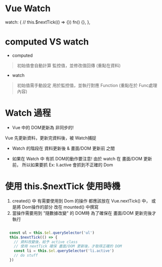 # Vue Watch

watch: {
  // this.$nextTick(() => {})
  fn() {},
},

# computed VS watch
* computed 
> 初始值會自動計算
監控值，並修改值回傳 (重點在資料)
* watch 
> 初始值需手動設定
用於監控值，並執行對應 Function (重點在於 Func處理內容)

# Watch 過程
* Vue 中的 DOM更新為 非同步的!

Vue 先更新資料，更新完資料後，被 Watch捕捉
* Watch 的階段在 資料更新後 & 畫面/DOM 更新前 之間

* 如果在 Watch 中 有抓 DOM的動作要注意!
由於 watch 在  畫面/DOM 更新前，
所以如果要抓 Ex: li.active 會抓到不正確的 Dom

# 使用 this.$nextTick 使用時機
1. created() 中 有需要使用到 Dom 的操作
都應該放在 Vue.nextTick() 中，
或是將 Dom操作的部分 改在 mounted() 中撰寫
2. 當操作需要用到 "隨數據改變" 的 DOM時
為了確保在 畫面/DOM 更新完後才執行

```js

  const ul = this.$el.querySelector('ul')
  this.$nextTick(() => {
    // 資料改變後，給予 active class
    // 使用 nextTick 確保 畫面/DOM 更新後，才取得正確的 DOM
    const li = this.$el.querySelector('li.active')
    // do stuff
  })
```